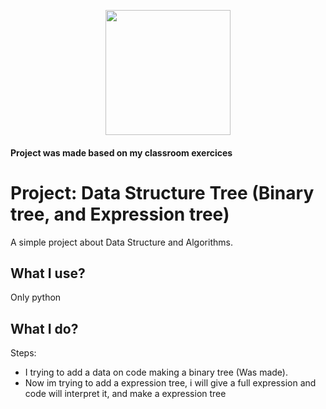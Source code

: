 <p align="center">
  <img width="200" height="200" style="align=center;" src="https://yourbasic.org/algorithms/tree.png">
</p>

#### Project was made based on my classroom exercices

<h1 style"align-text=center;"> Project: Data Structure Tree (Binary tree, and Expression tree) </h1>
 A simple project about Data Structure and Algorithms.
 
## What I use?

Only python
    

## What I do?

Steps:
  <ul>
    <li>I trying to add a data on code making a binary tree (Was made).</li>
    <li>Now im trying to add a expression tree, i will give a full expression and code will interpret it, and make a expression tree</li>
  </ul>

